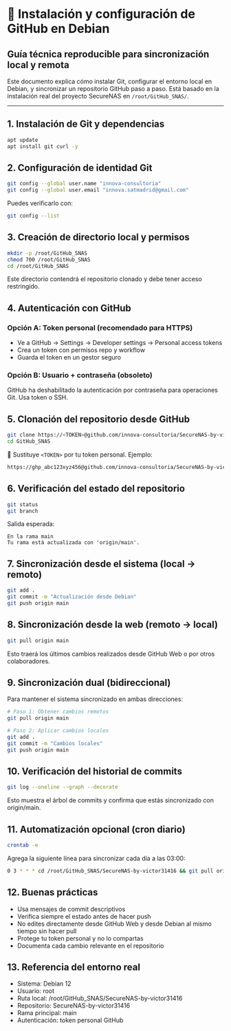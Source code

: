 # 🧩 Instalación y configuración de GitHub en Debian  
## Guía técnica reproducible para sincronización local y remota

Este documento explica cómo instalar Git, configurar el entorno local en Debian, y sincronizar un repositorio GitHub paso a paso. Está basado en la instalación real del proyecto SecureNAS en `/root/GitHub_SNAS/`.

---

## 1. Instalación de Git y dependencias

```bash
apt update
apt install git curl -y
```

## 2. Configuración de identidad Git

```bash
git config --global user.name "innova-consultoria"
git config --global user.email "innova.satmadrid@gmail.com"
```

Puedes verificarlo con:

```bash
git config --list
```

## 3. Creación de directorio local y permisos

```bash
mkdir -p /root/GitHub_SNAS
chmod 700 /root/GitHub_SNAS
cd /root/GitHub_SNAS
```

Este directorio contendrá el repositorio clonado y debe tener acceso restringido.

## 4. Autenticación con GitHub

### Opción A: Token personal (recomendado para HTTPS)
- Ve a GitHub → Settings → Developer settings → Personal access tokens
- Crea un token con permisos repo y workflow
- Guarda el token en un gestor seguro

### Opción B: Usuario + contraseña (obsoleto)
GitHub ha deshabilitado la autenticación por contraseña para operaciones Git. Usa token o SSH.

## 5. Clonación del repositorio desde GitHub

```bash
git clone https://<TOKEN>@github.com/innova-consultoria/SecureNAS-by-victor31416.git GitHub_SNAS
cd GitHub_SNAS
```

🔐 Sustituye `<TOKEN>` por tu token personal. Ejemplo:

```bash
https://ghp_abc123xyz456@github.com/innova-consultoria/SecureNAS-by-victor31416.git
```

## 6. Verificación del estado del repositorio

```bash
git status
git branch
```

Salida esperada:

```
En la rama main
Tu rama está actualizada con 'origin/main'.
```

## 7. Sincronización desde el sistema (local → remoto)

```bash
git add .
git commit -m "Actualización desde Debian"
git push origin main
```

## 8. Sincronización desde la web (remoto → local)

```bash
git pull origin main
```

Esto traerá los últimos cambios realizados desde GitHub Web o por otros colaboradores.

## 9. Sincronización dual (bidireccional)

Para mantener el sistema sincronizado en ambas direcciones:

```bash
# Paso 1: Obtener cambios remotos
git pull origin main

# Paso 2: Aplicar cambios locales
git add .
git commit -m "Cambios locales"
git push origin main
```

## 10. Verificación del historial de commits

```bash
git log --oneline --graph --decorate
```

Esto muestra el árbol de commits y confirma que estás sincronizado con origin/main.

## 11. Automatización opcional (cron diario)

```bash
crontab -e
```

Agrega la siguiente línea para sincronizar cada día a las 03:00:

```bash
0 3 * * * cd /root/GitHub_SNAS/SecureNAS-by-victor31416 && git pull origin main && git add . && git commit -m "Sync automático" && git push origin main
```

## 12. Buenas prácticas
- Usa mensajes de commit descriptivos
- Verifica siempre el estado antes de hacer push
- No edites directamente desde GitHub Web y desde Debian al mismo tiempo sin hacer pull
- Protege tu token personal y no lo compartas
- Documenta cada cambio relevante en el repositorio

## 13. Referencia del entorno real
- Sistema: Debian 12
- Usuario: root
- Ruta local: /root/GitHub_SNAS/SecureNAS-by-victor31416
- Repositorio: SecureNAS-by-victor31416
- Rama principal: main
- Autenticación: token personal GitHub